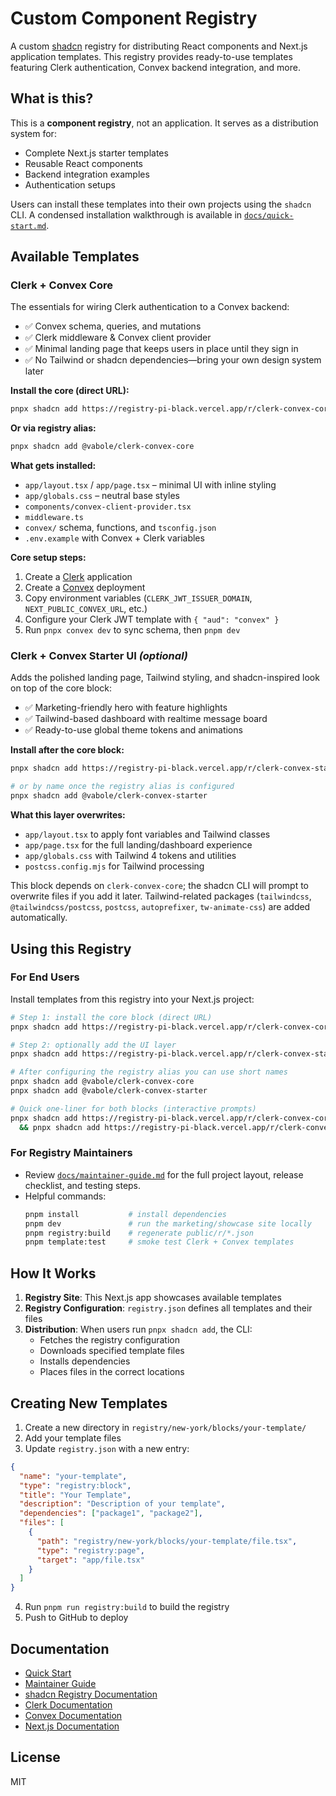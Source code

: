 # Custom Component Registry

A custom [shadcn](https://ui.shadcn.com) registry for distributing React components and Next.js application templates. This registry provides ready-to-use templates featuring Clerk authentication, Convex backend integration, and more.

## What is this?

This is a **component registry**, not an application. It serves as a distribution system for:
- Complete Next.js starter templates
- Reusable React components
- Backend integration examples
- Authentication setups

Users can install these templates into their own projects using the `shadcn` CLI. A condensed installation walkthrough is
available in [`docs/quick-start.md`](docs/quick-start.md).

## Available Templates

### Clerk + Convex Core

The essentials for wiring Clerk authentication to a Convex backend:
- ✅ Convex schema, queries, and mutations
- ✅ Clerk middleware & Convex client provider
- ✅ Minimal landing page that keeps users in place until they sign in
- ✅ No Tailwind or shadcn dependencies—bring your own design system later

**Install the core (direct URL):**
```bash
pnpx shadcn add https://registry-pi-black.vercel.app/r/clerk-convex-core.json
```

**Or via registry alias:**
```bash
pnpx shadcn add @vabole/clerk-convex-core
```

**What gets installed:**
- `app/layout.tsx` / `app/page.tsx` – minimal UI with inline styling
- `app/globals.css` – neutral base styles
- `components/convex-client-provider.tsx`
- `middleware.ts`
- `convex/` schema, functions, and `tsconfig.json`
- `.env.example` with Convex + Clerk variables

**Core setup steps:**
1. Create a [Clerk](https://clerk.com) application
2. Create a [Convex](https://convex.dev) deployment
3. Copy environment variables (`CLERK_JWT_ISSUER_DOMAIN`, `NEXT_PUBLIC_CONVEX_URL`, etc.)
4. Configure your Clerk JWT template with `{ "aud": "convex" }`
5. Run `pnpx convex dev` to sync schema, then `pnpm dev`

### Clerk + Convex Starter UI _(optional)_

Adds the polished landing page, Tailwind styling, and shadcn-inspired look on top of the core block:
- ✅ Marketing-friendly hero with feature highlights
- ✅ Tailwind-based dashboard with realtime message board
- ✅ Ready-to-use global theme tokens and animations

**Install after the core block:**
```bash
pnpx shadcn add https://registry-pi-black.vercel.app/r/clerk-convex-starter.json

# or by name once the registry alias is configured
pnpx shadcn add @vabole/clerk-convex-starter
```

**What this layer overwrites:**
- `app/layout.tsx` to apply font variables and Tailwind classes
- `app/page.tsx` for the full landing/dashboard experience
- `app/globals.css` with Tailwind 4 tokens and utilities
- `postcss.config.mjs` for Tailwind processing

This block depends on `clerk-convex-core`; the shadcn CLI will prompt to overwrite files if you add it later. Tailwind-related packages (`tailwindcss`, `@tailwindcss/postcss`, `postcss`, `autoprefixer`, `tw-animate-css`) are added automatically.

## Using this Registry

### For End Users

Install templates from this registry into your Next.js project:

```bash
# Step 1: install the core block (direct URL)
pnpx shadcn add https://registry-pi-black.vercel.app/r/clerk-convex-core.json

# Step 2: optionally add the UI layer
pnpx shadcn add https://registry-pi-black.vercel.app/r/clerk-convex-starter.json

# After configuring the registry alias you can use short names
pnpx shadcn add @vabole/clerk-convex-core
pnpx shadcn add @vabole/clerk-convex-starter

# Quick one-liner for both blocks (interactive prompts)
pnpx shadcn add https://registry-pi-black.vercel.app/r/clerk-convex-core.json \
  && pnpx shadcn add https://registry-pi-black.vercel.app/r/clerk-convex-starter.json
```

### For Registry Maintainers

- Review [`docs/maintainer-guide.md`](docs/maintainer-guide.md) for the full project layout, release checklist, and testing
  steps.
- Helpful commands:
  ```bash
  pnpm install           # install dependencies
  pnpm dev               # run the marketing/showcase site locally
  pnpm registry:build    # regenerate public/r/*.json
  pnpm template:test     # smoke test Clerk + Convex templates
  ```

## How It Works

1. **Registry Site**: This Next.js app showcases available templates
2. **Registry Configuration**: `registry.json` defines all templates and their files
3. **Distribution**: When users run `pnpx shadcn add`, the CLI:
   - Fetches the registry configuration
   - Downloads specified template files
   - Installs dependencies
   - Places files in the correct locations

## Creating New Templates

1. Create a new directory in `registry/new-york/blocks/your-template/`
2. Add your template files
3. Update `registry.json` with a new entry:
```json
{
  "name": "your-template",
  "type": "registry:block",
  "title": "Your Template",
  "description": "Description of your template",
  "dependencies": ["package1", "package2"],
  "files": [
    {
      "path": "registry/new-york/blocks/your-template/file.tsx",
      "type": "registry:page",
      "target": "app/file.tsx"
    }
  ]
}
```
4. Run `pnpm run registry:build` to build the registry
5. Push to GitHub to deploy

## Documentation

- [Quick Start](docs/quick-start.md)
- [Maintainer Guide](docs/maintainer-guide.md)
- [shadcn Registry Documentation](https://ui.shadcn.com/docs/registry)
- [Clerk Documentation](https://clerk.com/docs)
- [Convex Documentation](https://docs.convex.dev)
- [Next.js Documentation](https://nextjs.org/docs)

## License

MIT
